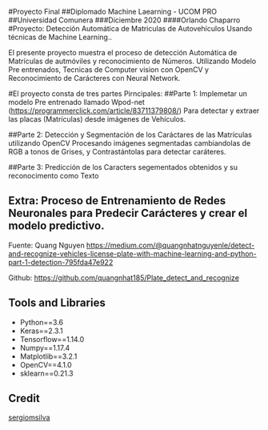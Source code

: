#Proyecto Final
##Diplomado Machine Laearning - UCOM PRO
##Universidad Comunera
###Diciembre 2020
####Orlando Chaparro
#Proyecto:
Detección Automática de Matriculas de Autovehículos Usando técnicas de Machine Learning..

El presente proyecto muestra el proceso de detección Automática de Matrículas de autmóviles y reconocimiento de Números. Utilizando Modelo Pre entrenados, Tecnicas de Computer vision con OpenCV y Reconocimiento de Carácteres con Neural Network.

#El proyecto consta de tres partes Pirncipales:
##Parte 1:
Implemetar un modelo Pre entrenado llamado Wpod-net (https://programmerclick.com/article/83711379808/) Para detectar y extraer las placas (Matrículas) desde imágenes de Vehículos.

##Parte 2:
Detección y Segmentación de los Caráctares de las Matrículas utilizando OpenCV Procesando imágenes segmentadas cambiandolas de RGB a tonos de Grises, y Contrastántolas para detectar caráteres.

##Parte 3:
Predicción de los Caracters segementados obtenidos y su reconocimento como Texto

## Extra: Proceso de Entrenamiento de Redes Neuronales para Predecir Carácteres y crear el modelo predictivo.

Fuente: Quang Nguyen https://medium.com/@quangnhatnguyenle/detect-and-recognize-vehicles-license-plate-with-machine-learning-and-python-part-1-detection-795fda47e922

Github: https://github.com/quangnhat185/Plate_detect_and_recognize



## Tools and Libraries
- Python==3.6
- Keras==2.3.1
- Tensorflow==1.14.0
- Numpy==1.17.4
- Matplotlib==3.2.1
- OpenCV==4.1.0
- sklearn==0.21.3


## Credit
[sergiomsilva](https://github.com/sergiomsilva/alpr-unconstrained)
